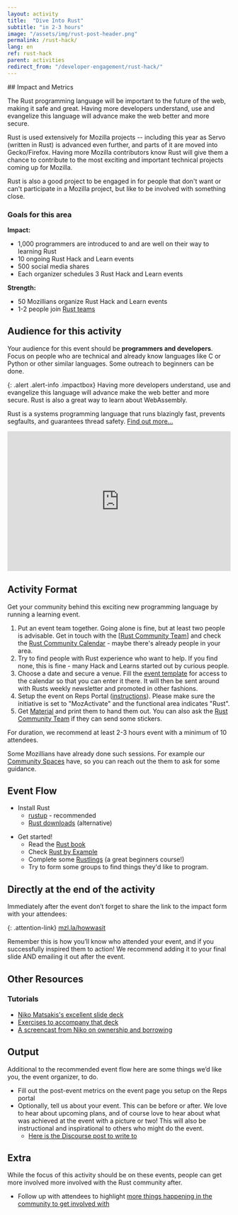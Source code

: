 ```yaml
---
layout: activity
title:  "Dive Into Rust"
subtitle: "in 2-3 hours"
image: "/assets/img/rust-post-header.png"
permalink: /rust-hack/
lang: en
ref: rust-hack
parent: activities
redirect_from: "/developer-engagement/rust-hack/"
---
```


<div class="col-md-3 hidden-xs pull-right" markdown="1">
## Impact and Metrics

The Rust programming language will be important to the future of the web, making it safe and great. Having more developers understand, use and evangelize this language will advance make the web better and more secure.

Rust is used extensively for Mozilla projects -- including this year as Servo (written in Rust) is advanced even further, and parts of it are moved into Gecko/Firefox. Having more Mozilla contributors know Rust will give them a chance to contribute to the most exciting and important technical projects coming up for Mozilla.

Rust is also a good project to be engaged in for people that don't want or can't participate in a Mozilla project, but like to be involved with something close.

### Goals for this area

__Impact:__

* 1,000 programmers are introduced to and are well on their way to learning Rust
* 10 ongoing Rust Hack and Learn events
* 500 social media shares
* Each organizer schedules 3 Rust Hack and Learn events

__Strength:__

* 50 Mozillians organize Rust Hack and Learn events
* 1-2 people join [Rust teams]

[Rust teams]: https://www.rust-lang.org/en-US/team.html

## Audience for this activity

Your audience for this event should be **programmers and developers**. Focus on people who are technical and already know languages like C or Python or other similar languages. Some outreach to beginners can be done.
</div>

<div class="col-md-9" markdown="1">

{: .alert .alert-info .impactbox}
<span class="glyphicon glyphicon-ok-circle" aria-hidden="true"></span>
Having more developers understand, use and evangelize this language will advance make the web better and more secure. Rust is also a great way to learn about WebAssembly.

Rust is a systems programming language that runs blazingly fast, prevents segfaults, and guarantees thread safety. [Find out more...](https://www.rust-lang.org)

<p>
  <iframe style="max-width:100%;" width="560" height="315" src="https://www.youtube.com/embed/8EPsnf_ZYU0" frameborder="0" allowfullscreen></iframe>
</p>


## Activity Format

Get your community behind this exciting new programming language by running a learning event.

1. Put an event team together. Going alone is fine, but at least two people is advisable. Get in touch with the [[Rust Community Team](mailto:community@rust-lang.org)] and check the [Rust Community Calendar](https://calendar.google.com/calendar/embed?src=apd9vmbc22egenmtu5l6c5jbfc@group.calendar.google.com) - maybe there's already people in your area.
2. Try to find people with Rust experience who want to help. If you find none, this is fine - many Hack and Learns started out by curious people.
3. Choose a date and secure a venue. Fill the [event template](https://github.com/rust-community/events-team/issues/new?template=new_meetup.md&labels=meetup) for access to the calendar so that you can enter it there.  It will then be sent around with Rusts weekly newsletter and promoted in other fashions.
4. Setup the event on Reps Portal ([instructions](https://wiki.mozilla.org/ReMo/SOPs/Event_hosting)). Please make sure the initiative is set to "MozActivate" and the functional area indicates "Rust".
5. Get [Material](https://github.com/rust-community/resources) and print them to hand them out. You can also ask the [Rust Community Team](mailto:community@rust-lang.org) if they can send some stickers.

For duration, we recommend at least 2-3 hours event with a minimum of 10 attendees.

Some Mozillians have already done such sessions. For example our [Community Spaces](https://wiki.mozilla.org/Participation/Community_Spaces) have, so you can reach out the them to ask for some guidance.

## Event Flow

* Install Rust
    * [rustup](https://www.rustup.rs) - recommended
    * [Rust downloads](https://www.rust-lang.org/en-US/other-installers.html) (alternative)
- Get started!
    * Read the [Rust book](https://doc.rust-lang.org/stable/book/)
    * Check [Rust by Example](https://rustbyexample.com/)
    * Complete some [Rustlings](https://github.com/carols10cents/rustlings) (a great beginners course!)
    * Try to form some groups to find things they'd like to program.

## Directly at the end of the activity
Immediately after the event don’t forget to share the link to the impact form with your attendees:

{: .attention-link}
[mzl.la/howwasit](http://mzl.la/howwasit)

Remember this is how you’ll know who attended your event, and if you successfully inspired them to action! We recommend adding it to your final slide AND emailing it out after the event.

## Other Resources

### Tutorials

* [Niko Matsakis's excellent slide deck](https://github.com/nikomatsakis/rust-tutorials-keynote)
* [Exercises to accompany that deck](https://github.com/nikomatsakis/rust-tutorializer)
* [A screencast from Niko on ownership and borrowing](https://www.youtube.com/watch?v=TCUBSbJENO4)

## Output
Additional to the recommended event flow here are some things we’d like you, the event organizer, to do.

* Fill out the post-event metrics on the event page you setup on the Reps portal
* Optionally, tell us about your event. This can be before or after. We love to hear about upcoming plans, and of course love to hear about what was achieved at the event with a picture or two! This will also be instructional and inspirational to others who might do the event.
    * [Here is the Discourse post to write to](https://discourse.mozilla-community.org/t/activate-mozilla-dive-into-rust/10073/1)

## Extra
While the focus of this activity should be on these events, people can get more involved more involved with the Rust community after.

* Follow up with attendees to highlight [more things happening in the community to get involved with](https://www.rust-lang.org/en-US/community.html)
</div>

